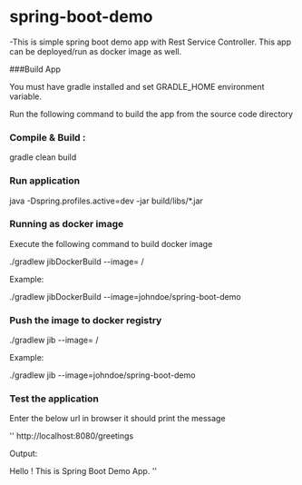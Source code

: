 # spring-boot-demo

-This is simple spring boot demo app with Rest Service Controller. This app can be deployed/run as docker image as well.

###Build App

You must have gradle installed and set GRADLE_HOME environment variable.

Run the following command to build the app from the source code directory

### Compile & Build :
gradle clean build

### Run application 
java  -Dspring.profiles.active=dev -jar build/libs/*.jar

### Running as docker image 

Execute the following command to build docker image 

./gradlew jibDockerBuild --image= <dockerhub id>/<image-name>

Example:

./gradlew jibDockerBuild --image=johndoe/spring-boot-demo


### Push the image to docker registry

./gradlew jib --image= <dockerhub id>/<image-name>

Example:

./gradlew jib --image=johndoe/spring-boot-demo

### Test the application 

Enter the below url in browser it should print the message 

''
http://localhost:8080/greetings

Output:

Hello ! This is Spring Boot Demo App.
''

